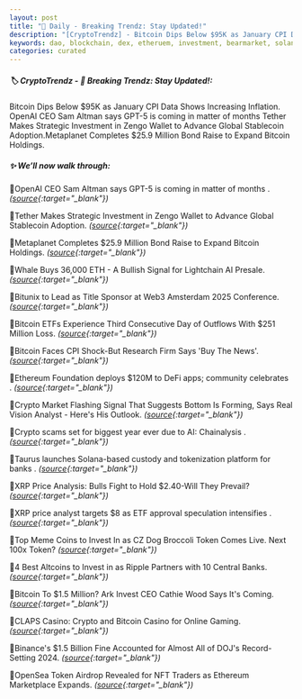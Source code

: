 ```yaml
---
layout: post
title: "🌇 Daily - Breaking Trendz: Stay Updated!"
description: "[CryptoTrendz] - Bitcoin Dips Below $95K as January CPI Data Shows Increasing Inflation. OpenAI CEO Sam Altman says GPT-5 is coming in matter of months Tether Makes Strategic Investment in Zengo Wallet to Advance Global Stablecoin Adoption.Metaplanet Completes $25.9 Million Bond Raise to Expand Bitcoin Holdings."
keywords: dao, blockchain, dex, etheruem, investment, bearmarket, solana, trends, dao, dapps
categories: curated
---
```


##### 🏷️  CryptoTrendz - 📌 *Breaking Trendz: Stay Updated!:*

Bitcoin Dips Below $95K as January CPI Data Shows Increasing Inflation. OpenAI CEO Sam Altman says GPT-5 is coming in matter of months Tether Makes Strategic Investment in Zengo Wallet to Advance Global Stablecoin Adoption.Metaplanet Completes $25.9 Million Bond Raise to Expand Bitcoin Holdings.

##### ✨ *We’ll now walk through:*


🔹OpenAI CEO Sam Altman says GPT-5 is coming in matter of months . *([source](https://s.avyag.com/wfzk){:target="_blank"})*

🔹Tether Makes Strategic Investment in Zengo Wallet to Advance Global Stablecoin Adoption. *([source](https://s.avyag.com/7pnj){:target="_blank"})*

🔹Metaplanet Completes $25.9 Million Bond Raise to Expand Bitcoin Holdings. *([source](https://s.avyag.com/8qh5){:target="_blank"})*

🔹Whale Buys 36,000 ETH - A Bullish Signal for Lightchain AI Presale. *([source](https://s.avyag.com/rwb7){:target="_blank"})*

🔹Bitunix to Lead as Title Sponsor at Web3 Amsterdam 2025 Conference. *([source](https://s.avyag.com/plkv){:target="_blank"})*

🔹Bitcoin ETFs Experience Third Consecutive Day of Outflows With $251 Million Loss. *([source](https://s.avyag.com/qxpo){:target="_blank"})*

🔹Bitcoin Faces CPI Shock-But Research Firm Says 'Buy The News'. *([source](https://s.avyag.com/g9fv){:target="_blank"})*

🔹Ethereum Foundation deploys $120M to DeFi apps; community celebrates . *([source](https://s.avyag.com/bm7r){:target="_blank"})*

🔹Crypto Market Flashing Signal That Suggests Bottom Is Forming, Says Real Vision Analyst - Here's His Outlook. *([source](https://s.avyag.com/mksi){:target="_blank"})*

🔹Crypto scams set for biggest year ever due to AI: Chainalysis . *([source](https://s.avyag.com/pg7r){:target="_blank"})*

🔹Taurus launches Solana-based custody and tokenization platform for banks . *([source](https://s.avyag.com/xfcy){:target="_blank"})*

🔹XRP Price Analysis: Bulls Fight to Hold $2.40-Will They Prevail? *([source](https://s.avyag.com/81ar){:target="_blank"})*

🔹XRP price analyst targets $8 as ETF approval speculation intensifies . *([source](https://s.avyag.com/35wj){:target="_blank"})*

🔹Top Meme Coins to Invest In as CZ Dog Broccoli Token Comes Live. Next 100x Token? *([source](https://s.avyag.com/qz0t){:target="_blank"})*

🔹4 Best Altcoins to Invest in as Ripple Partners with 10 Central Banks. *([source](https://s.avyag.com/4zcg){:target="_blank"})*

🔹Bitcoin To $1.5 Million? Ark Invest CEO Cathie Wood Says It's Coming. *([source](https://s.avyag.com/gqqt){:target="_blank"})*

🔹CLAPS Casino: Crypto and Bitcoin Casino for Online Gaming. *([source](https://s.avyag.com/i21d){:target="_blank"})*

🔹Binance's $1.5 Billion Fine Accounted for Almost All of DOJ's Record-Setting 2024. *([source](https://s.avyag.com/mg7u){:target="_blank"})*

🔹OpenSea Token Airdrop Revealed for NFT Traders as Ethereum Marketplace Expands. *([source](https://s.avyag.com/ieje){:target="_blank"})*
